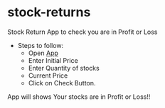 # stock-returns
Stock Return App to check you are in Profit or Loss

  
* Steps to follow:
  * Open [App](https://stock-return-by-shraddha.netlify.app/)
  * Enter Initial Price
  * Enter Quantity of stocks
  * Current Price
  * Click on Check Button. 
 
App will shows Your stocks are in Profit or Loss!!
 
